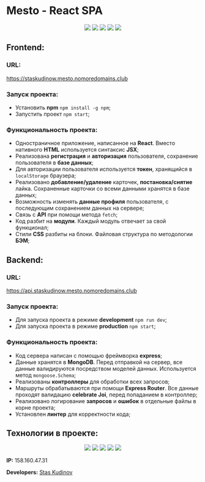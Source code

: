 # Mesto - React SPA
<p align="center">
  <img src="https://img.shields.io/badge/node.js-v16.16.0-green">
  <img src="https://img.shields.io/badge/react-v18.2.0-blue">
  <img src="https://img.shields.io/badge/react--router-v5.2.1-yellow">
  <img src="https://img.shields.io/badge/express-v4.18.2-lightgrey">
  <img src="https://img.shields.io/badge/mongoose-v6.7.2-orange">
</p>
  

## Frontend:
### URL:
https://staskudinow.mesto.nomoredomains.club

### Запуск проекта:
* Установить __npm__ `npm install -g npm`;
* Запустить проект `npm start`;

### Функциональность проекта:
* Одностраничное приложение, написанное на __React__. Вместо нативного __HTML__ используется синтаксис __JSX__;
* Реализована __регистрация__ и __авторизация__ пользователя, сохранение пользователя в __базе данных__;
* Для авторизации пользователя используется __токен__, хранящийся в `localStorage` браузера;
* Реализовано __добавление/удаление__ карточек, __постановка/снятие__ лайка. Сохраненные карточки со всеми данными хранятся в базе данных;
* Возможность изменять __данные профиля__ пользователя, с последующим сохранением данных на сервере;
* Связь с __API__ при помощи метода `fetch`;
* Код разбит на __модули__. Каждый модуль отвечает за свой функционал;
* Стили __CSS__ разбиты на блоки. Файловая структура по методологии __БЭМ__;

## Backend:
### URL:
https://api.staskudinow.mesto.nomoredomains.club

### Запуск проекта:
* Для запуска проекта в режиме __development__ `npm run dev`;
* Для запуска проекта в режиме __production__ `npm start`;

### Функциональность проекта:
* Код сервера написан с помощью фреймворка __express__;
* Данные хранятся в __MongoDB__. Перед отправкой на сервер, все данные валидируются посредством моделей данных. Используется метод `mongoose.Schema`;
* Реализованы __контроллеры__ для обработки всех запросов;
* Маршруты обрабатываются при помощи __Express Router__. Все данные проходят валидацию __celebrate Joi__, перед попаданием в контроллер;
* Реализовано логирование __запросов__ и __ошибок__ в отдельные файлы в корне проекта;
* Установлен __линтер__ для корректности кода;

## Технологии в проекте:
<p align="center">
  <img src="https://img.shields.io/badge/JavaScript-black?style=for-the-badge&logo=JavaScript&logoColor=yellow"/>
  <img src="https://img.shields.io/badge/React-black?style=for-the-badge&logo=React&logoColor=blue"/>
  <img src="https://img.shields.io/badge/Node.js-black?style=for-the-badge&logo=Node.js&logoColor=green"/>
  <img src="https://img.shields.io/badge/Express-black?style=for-the-badge&logo=Express&logoColor=Aqua"/>
  <img src="https://img.shields.io/badge/MongoDB-black?style=for-the-badge&logo=MongoDB&logoColor=SeaGreen"/>
</p>

__IP:__ 158.160.47.31

__Developers:__ [Stas Kudinov](https://github.com/StasKudinow)

